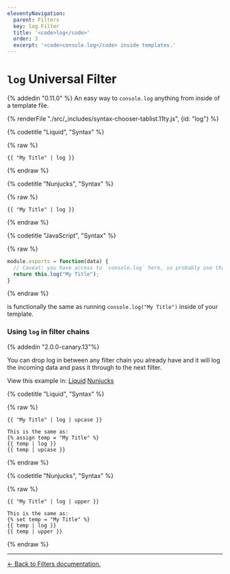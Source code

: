 ```yaml
---
eleventyNavigation:
  parent: Filters
  key: log Filter
  title: '<code>log</code>'
  order: 3
  excerpt: '<code>console.log</code> inside templates.'
---
```

# `log` Universal Filter

{% addedin "0.11.0" %} An easy way to <code>console.log</code> anything from inside of a template file.

<is-land on:visible import="/js/seven-minute-tabs.js">
<seven-minute-tabs>
  {% renderFile "./src/_includes/syntax-chooser-tablist.11ty.js", {id: "log"} %}
  <div id="log-liquid" role="tabpanel">

{% codetitle "Liquid", "Syntax" %}

{% raw %}
```liquid
{{ "My Title" | log }}
```
{% endraw %}

  </div>
  <div id="log-njk" role="tabpanel">

{% codetitle "Nunjucks", "Syntax" %}

{% raw %}
```jinja2
{{ "My Title" | log }}
```
{% endraw %}

  </div>
  <div id="log-js" role="tabpanel">

{% codetitle "JavaScript", "Syntax" %}

{% raw %}
```js
module.exports = function(data) {
  // Caveat: you have access to `console.log` here, so probably use that.
  return this.log("My Title");
}
```
{% endraw %}

  </div>
</seven-minute-tabs>
</is-land>

is functionally the same as running `console.log("My Title")` inside of your template.

### Using `log` in filter chains

{% addedin "2.0.0-canary.13"%}

You can drop log in between any filter chain you already have and it will log the incoming data and pass it through to the next filter.

<is-land on:visible import="/js/seven-minute-tabs.js">
<seven-minute-tabs>
  <div role="tablist" aria-label="Template Language Chooser">
    View this example in:
    <a href="#log-chain-demo-liquid" role="tab">Liquid</a>
    <a href="#log-chain-demo-njk" role="tab">Nunjucks</a>
  </div>
  <div id="log-chain-demo-liquid" role="tabpanel">

{% codetitle "Liquid", "Syntax" %}

{% raw %}
```liquid
{{ "My Title" | log | upcase }}

This is the same as:
{% assign temp = "My Title" %}
{{ temp | log }}
{{ temp | upcase }}
```
{% endraw %}

  </div>
  <div id="log-chain-demo-njk" role="tabpanel">

{% codetitle "Nunjucks", "Syntax" %}

{% raw %}
```jinja2
{{ "My Title" | log | upper }}

This is the same as:
{% set temp = "My Title" %}
{{ temp | log }}
{{ temp | upper }}
```
{% endraw %}

  </div>
</seven-minute-tabs>
</is-land>

---

[← Back to Filters documentation.](/docs/filters/)
